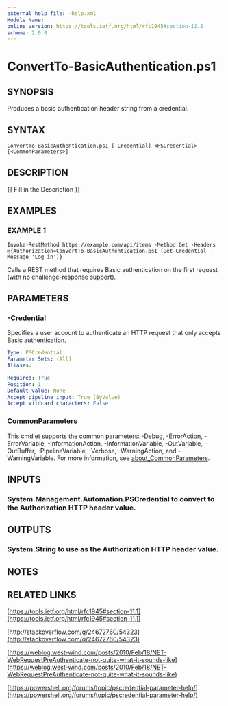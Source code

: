 ```yaml
---
external help file: -help.xml
Module Name:
online version: https://tools.ietf.org/html/rfc1945#section-11.1
schema: 2.0.0
---
```


# ConvertTo-BasicAuthentication.ps1

## SYNOPSIS
Produces a basic authentication header string from a credential.

## SYNTAX

```
ConvertTo-BasicAuthentication.ps1 [-Credential] <PSCredential> [<CommonParameters>]
```

## DESCRIPTION
{{ Fill in the Description }}

## EXAMPLES

### EXAMPLE 1
```
Invoke-RestMethod https://example.com/api/items -Method Get -Headers @{Authorization=ConvertTo-BasicAuthentication.ps1 (Get-Credential -Message 'Log in')}
```

Calls a REST method that requires Basic authentication on the first request (with no challenge-response support).

## PARAMETERS

### -Credential
Specifies a user account to authenticate an HTTP request that only accepts Basic authentication.

```yaml
Type: PSCredential
Parameter Sets: (All)
Aliases:

Required: True
Position: 1
Default value: None
Accept pipeline input: True (ByValue)
Accept wildcard characters: False
```

### CommonParameters
This cmdlet supports the common parameters: -Debug, -ErrorAction, -ErrorVariable, -InformationAction, -InformationVariable, -OutVariable, -OutBuffer, -PipelineVariable, -Verbose, -WarningAction, and -WarningVariable. For more information, see [about_CommonParameters](http://go.microsoft.com/fwlink/?LinkID=113216).

## INPUTS

### System.Management.Automation.PSCredential to convert to the Authorization HTTP header value.
## OUTPUTS

### System.String to use as the Authorization HTTP header value.
## NOTES

## RELATED LINKS

[https://tools.ietf.org/html/rfc1945#section-11.1](https://tools.ietf.org/html/rfc1945#section-11.1)

[http://stackoverflow.com/q/24672760/54323](http://stackoverflow.com/q/24672760/54323)

[https://weblog.west-wind.com/posts/2010/Feb/18/NET-WebRequestPreAuthenticate-not-quite-what-it-sounds-like](https://weblog.west-wind.com/posts/2010/Feb/18/NET-WebRequestPreAuthenticate-not-quite-what-it-sounds-like)

[https://powershell.org/forums/topic/pscredential-parameter-help/](https://powershell.org/forums/topic/pscredential-parameter-help/)

